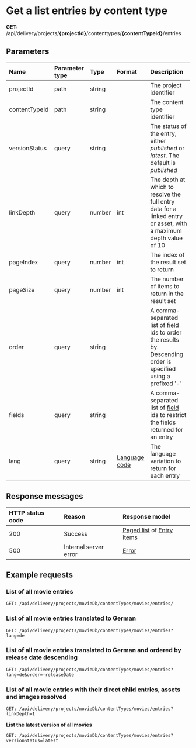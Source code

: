 # Get a list entries by content type

**GET:** /api/delivery/projects/**{projectId}**/contenttypes/**{contentTypeId}**/entries

## Parameters

| Name | Parameter type|Type|Format|Description|
|:-|:-|:-|:-|:-|
| projectId | path | string | | The project identifier |
| contentTypeId | path |string | | The content type identifier |
| versionStatus | query | string | | The status of the entry, either *published* or *latest*. The default is *published* |
| linkDepth | query | number | int | The depth at which to resolve the full entry data for a linked entry or asset, with a maximum depth value of 10 |
| pageIndex | query | number | int | The index of the result set to return |
| pageSize | query | number | int | The number of items to return in the result set |
| order | query | string | | A comma-separated list of [field](./model/content-type.md#field) ids to order the results by. Descending order is specified using a prefixed '-' |
| fields | query | string | | A comma-separated list of [field](./model/content-type.md#field) ids to restrict the fields returned for an entry |
| lang | query | string | [Language code](./localization.md) | The language variation to return for each entry |

## Response messages

| HTTP status code | Reason | Response model|
|:-|:-|:-|
| 200 | Success | [Paged list](./model/paged-list.md) of [Entry](./model/entry.md) items |
| 500 | Internal server error | [Error](./key-concepts/errors.md) |

## Example requests

### List of all movie entries

```http
GET: /api/delivery/projects/movieDb/contentTypes/movies/entries/
```

### List of all movie entries translated to German

```http
GET: /api/delivery/projects/movieDb/contentTypes/movies/entries?lang=de
```

### List of all movie entries translated to German and ordered by release date descending

```http
GET: /api/delivery/projects/movieDb/contentTypes/movies/entries?lang=de&order=-releaseDate
```

### List of all movie entries with their direct child entries, assets and images resolved

```http
GET: /api/delivery/projects/movieDb/contentTypes/movies/entries?linkDepth=1
```

**List the latest version of all movies**

```http
GET: /api/delivery/projects/movieDb/contentTypes/movies/entries?versionStatus=latest
```
